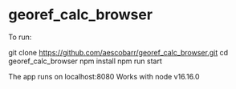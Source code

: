 # georef_calc_browser

To run:

git clone https://github.com/aescobarr/georef_calc_browser.git
cd georef_calc_browser
npm install
npm run start

The app runs on localhost:8080
Works with node v16.16.0
